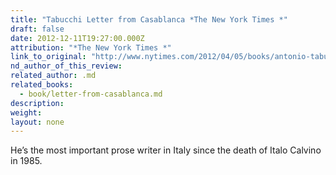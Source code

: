 ```yaml
---
title: "Tabucchi Letter from Casablanca *The New York Times *"
draft: false
date: 2012-12-11T19:27:00.000Z
attribution: "*The New York Times *"
link_to_original: "http://www.nytimes.com/2012/04/05/books/antonio-tabucchi-elegiac-italian-writer-dies-at-68.html?_r=0"
nd_author_of_this_review:
related_author: .md
related_books:
  - book/letter-from-casablanca.md
description:
weight:
layout: none
---
```

He’s the most important prose writer in Italy since the death of Italo Calvino in 1985.

